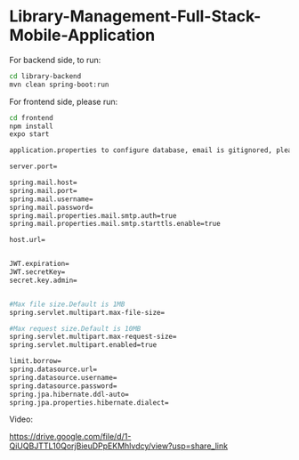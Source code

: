 # Library-Management-Full-Stack-Mobile-Application

For backend side, to run: 

```bash
cd library-backend
mvn clean spring-boot:run
```

For frontend side, please run:
```bash
cd frontend
npm install
expo start
```

```bash
application.properties to configure database, email is gitignored, please set yours as below:

server.port=

spring.mail.host=
spring.mail.port=
spring.mail.username=
spring.mail.password=
spring.mail.properties.mail.smtp.auth=true
spring.mail.properties.mail.smtp.starttls.enable=true

host.url=


JWT.expiration=
JWT.secretKey=
secret.key.admin=


#Max file size.Default is 1MB
spring.servlet.multipart.max-file-size=

#Max request size.Default is 10MB
spring.servlet.multipart.max-request-size=
spring.servlet.multipart.enabled=true

limit.borrow=
spring.datasource.url=
spring.datasource.username=
spring.datasource.password=
spring.jpa.hibernate.ddl-auto=
spring.jpa.properties.hibernate.dialect=
```

Video:

https://drive.google.com/file/d/1-QiUQBJTTL10QorjBieuDPpEKMhlvdcy/view?usp=share_link


